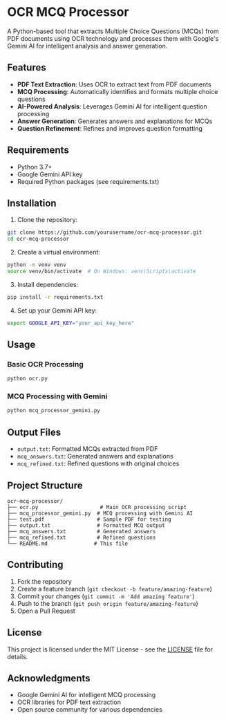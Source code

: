 # OCR MCQ Processor

A Python-based tool that extracts Multiple Choice Questions (MCQs) from PDF documents using OCR technology and processes them with Google's Gemini AI for intelligent analysis and answer generation.

## Features

- **PDF Text Extraction**: Uses OCR to extract text from PDF documents
- **MCQ Processing**: Automatically identifies and formats multiple choice questions
- **AI-Powered Analysis**: Leverages Gemini AI for intelligent question processing
- **Answer Generation**: Generates answers and explanations for MCQs
- **Question Refinement**: Refines and improves question formatting

## Requirements

- Python 3.7+
- Google Gemini API key
- Required Python packages (see requirements.txt)

## Installation

1. Clone the repository:
```bash
git clone https://github.com/yourusername/ocr-mcq-processor.git
cd ocr-mcq-processor
```

2. Create a virtual environment:
```bash
python -m venv venv
source venv/bin/activate  # On Windows: venv\Scripts\activate
```

3. Install dependencies:
```bash
pip install -r requirements.txt
```

4. Set up your Gemini API key:
```bash
export GOOGLE_API_KEY="your_api_key_here"
```

## Usage

### Basic OCR Processing
```bash
python ocr.py
```

### MCQ Processing with Gemini
```bash
python mcq_processor_gemini.py
```

## Output Files

- `output.txt`: Formatted MCQs extracted from PDF
- `mcq_answers.txt`: Generated answers and explanations
- `mcq_refined.txt`: Refined questions with original choices

## Project Structure

```
ocr-mcq-processor/
├── ocr.py                    # Main OCR processing script
├── mcq_processor_gemini.py  # MCQ processing with Gemini AI
├── test.pdf                 # Sample PDF for testing
├── output.txt               # Formatted MCQ output
├── mcq_answers.txt          # Generated answers
├── mcq_refined.txt          # Refined questions
└── README.md               # This file
```

## Contributing

1. Fork the repository
2. Create a feature branch (`git checkout -b feature/amazing-feature`)
3. Commit your changes (`git commit -m 'Add amazing feature'`)
4. Push to the branch (`git push origin feature/amazing-feature`)
5. Open a Pull Request

## License

This project is licensed under the MIT License - see the [LICENSE](LICENSE) file for details.

## Acknowledgments

- Google Gemini AI for intelligent MCQ processing
- OCR libraries for PDF text extraction
- Open source community for various dependencies
